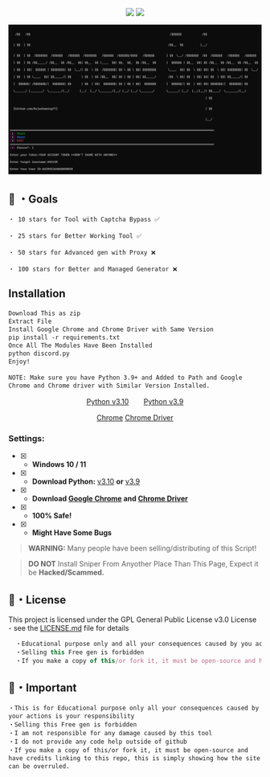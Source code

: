 <p align="center">
<img src="https://img.shields.io/github/languages/top/RojanGamingYT/Discord-Username-Sniper"</a>
  <img src="https://profile-counter.glitch.me/RojanGamingYT_Discord-Username-Sniper/count.svg" />
</p>

![image](https://github.com/RojanGamingYT/Discord-Username-Sniper/blob/08f22cd264bf96d7adf08e7de4b661abdb872a2f/code.png)

## 🥅 ・Goals
```
・ 10 stars for Tool with Captcha Bypass ✅

・ 25 stars for Better Working Tool ✅

・ 50 stars for Advanced gen with Proxy ❌

・ 100 stars for Better and Managed Generator ❌
```

## Installation
```sh-session
Download This as zip
Extract File
Install Google Chrome and Chrome Driver with Same Version
pip install -r requirements.txt
Once All The Modules Have Been Installed
python discord.py
Enjoy!

NOTE: Make sure you have Python 3.9+ and Added to Path and Google Chrome and Chrome driver with Similar Version Installed.
```

<p align="center">
<a href="https://www.python.org/ftp/python/3.10.5/python-3.10.5-amd64.exe">Python v3.10</a>ㅤㅤ 
<a href="https://www.python.org/ftp/python/3.9.0/python-3.9.0-amd64.exe">Python v3.9</a>
</p>

<p align="center">
<a href="https://www.google.com/chrome/">Chrome</a>
<a href="https://sites.google.com/chromium.org/driver/downloads">Chrome Driver</a>
</p>

### Settings:
- [x] - **Windows 10 / 11**
- [x] - **Download Python:** [v3.10](https://www.python.org/ftp/python/3.10.5/python-3.10.5-amd64.exe) **or** [v3.9](https://www.python.org/ftp/python/3.9.0/python-3.9.0-amd64.exe)
- [x] - **Download [Google Chrome](https://www.google.com/chrome/) and [Chrome Driver](https://sites.google.com/chromium.org/driver/downloads)**
- [x] - **100% Safe!**
- [x] - **Might Have Some Bugs**

> **WARNING:** Many people have been selling/distributing of this Script!

> **DO NOT** Install Sniper From Anyother Place Than This Page, Expect it be **Hacked/Scammed.**

## 📄・License

This project is licensed under the GPL General Public License v3.0 License - see the [LICENSE.md](./LICENSE) file for details
```js
  ・Educational purpose only and all your consequences caused by you actions is your responsibility
  ・Selling this Free gen is forbidden
  ・If you make a copy of this/or fork it, it must be open-source and have credits linking to this repo
```

## 📄・Important
```
・This is for Educational purpose only all your consequences caused by your actions is your responsibility 
・Selling this Free gen is forbidden 
・I am not responsible for any damage caused by this tool
・I do not provide any code help outside of github
・If you make a copy of this/or fork it, it must be open-source and have credits linking to this repo, this is simply showing how the site can be overruled.
```
